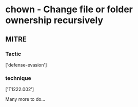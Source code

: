 # chown - Change file or folder ownership recursively

## MITRE

### Tactic
['defense-evasion']

### technique
['T1222.002']

Many more to do...

